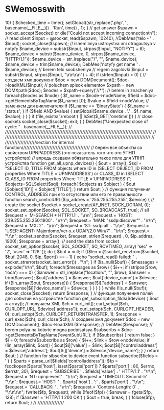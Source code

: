 # SWemosswith


<?php
chdir(dirname(__FILE__) . '/../');
include_once './config.php';
include_once './lib/loader.php';
include_once './lib/threads.php';
set_time_limit(0);
$checked_time = 0;
include_once ("./load_settings.php");
include_once (DIR_MODULES . "control_modules/control_modules.class.php");
$ctl = new control_modules();

echo date("H:i:s") . " running " . basename(__FILE__) . PHP_EOL;
DebMes('Start');
// берем все обьекты со свойством UPNPADDRESS (это показатель того что это УПНП устройство)
// впредь создаем обязательно такое поле для УПНП устройства
$devices = get_all_upnp_devices();
// DebMes (serialize ($devices));
// проверяем устройства на online i pravilnost UPNPADDRESS
$controladdress = array();
foreach($devices as $device) {
    $device_ip = gg($device . '.UPNPADDRESS');
    $out = search_controlURL($device_ip, $device);
    if (!in_array($out, $controladdress)) {
        $controladdress = array_merge($controladdress, $out);
    }
}
// DebMes (serialize ($controladdress));
// get subscriptions fields
$subscribs = array();
// poluchem polya
foreach($controladdress as $address) {
    // echo ($address);
    $out = get_subscription_filds($address);
    $subscribs = array_merge($subscribs, $out);
}
// DebMes (serialize ($subscribs));
// subscribe to events
foreach($subscribs as $field) {
    subscribe($field);
    // DebMes (serialize ($field));
}
// main cycle
// create socket
$socket = socket_create(AF_INET, SOCK_STREAM, 0) or die("Could not create socket\n");
socket_bind($socket, getLocalIp() , 54345) or die("Could not bind to socket\n");
socket_listen($socket, 10240) or die("Could not set up socket listener\n");
while (1) {
    if (time() - $checked_time > 10) {
        $checked_time = time();
        setGlobal((str_replace('.php', '', basename(__FILE__))) . 'Run', time() , 1);
    }
    // get answer
    $spawn = socket_accept($socket) or die("Could not accept incoming connection\n");
    // read client
    $input = @socket_read($spawn, 10240);
    //DebMes('telo  - ' . $input);
    socket_close($spawn);
    // ishem imya ustroystva oni otragautsya v notyfy
    $name_device = substr($input, strpos($input, "NOTIFY") + 6);
    $name_device = substr($name_device, 0, strpos($name_device, "HTTP/1.1"));
    $name_device = str_ireplace("/", "", $name_device);
    $name_device = trim($name_device);
    DebMes('notyfy get name ' . $name_device);
    // berem telo soobsheniya
    // regem zagolovki
    $input = substr($input, strpos($input, "\r\n\r\n") + 4);
    if (strlen($input) > 0) {
        // создаем хмл документ
        $doc = new DOMDocument();
        $doc->loadXML($input);
        // poluchem spisok elementov
        $xpath = new DOMXpath($doc);
        $nodes = $xpath->query('//*');
        // berem ih znacheniya
        foreach($nodes as $node) {
            $f_name = $node->nodeName;
            $field = $doc->getElementsByTagName($f_name) [0];
            $value = $field->nodeValue;
            // заменяем для виключателя
            if ($f_name == 'BinaryState') {
                $f_name = 'status';
            }
            if ($field AND $value) {
                setGlobal($name_device . '.' . $f_name, $value);
            }
        }
    }
    if (file_exists('./reboot') || IsSet($_GET['onetime'])) {
        // close sockets
        socket_close($socket);
        exit;
    }
}
DebMes("Unexpected close of cycle: " . basename(__FILE__));
// ///////////////////////////////////////////////////////////////////////////////////////////////
// //////////////////////////////////////////////////////////////////////////////////////////////
// ////////////////////section for internal function////////////////////////////////////////////
// берем все обьекты со свойством UPNPADDRESS (это показатель того что это УПНП устройство)
// впредь создаем обязательно такое поле для УПНП устройства
function get_all_upnp_devices() {
$out = array();
$sql = "SELECT ID, TITLE FROM objects where ID in (SELECT OBJECT_ID FROM properties Where TITLE ='UPNPADDRESS') or CLASS_ID in (SELECT CLASS_ID FROM properties Where TITLE ='UPNPADDRESS')";
$objects=SQLSelect($sql);
foreach( $objects as $object ) {
    $out [$object['ID']] = $object['TITLE'];
   }
return $out;
}
// функция получения CONTROL_ADDRESS при его отсутствии или его ге правильности
function search_controlURL($ip_addres = '255.255.255.255', $device)
{
    // create the socket
    $socket = socket_create(AF_INET, SOCK_DGRAM, 0);
    socket_set_option($socket, SOL_SOCKET, SO_BROADCAST, true);
    // all
    $request = 'M-SEARCH * HTTP/1.1' . "\r\n";
    $request.= 'HOST: 239.255.255.250:1900' . "\r\n";
    $request.= 'MAN: "ssdp:discover"' . "\r\n";
    $request.= 'MX: 2' . "\r\n";
    $request.= 'ST: ssdp:all' . "\r\n";
    $request.= 'USER-AGENT: Majordomo/ver-x.x UDAP/2.0 Win/7' . "\r\n";
    $request.= "\r\n";
    socket_sendto($socket, $request, strlen($request) , 0, $ip_addres, 1900);
    $response = array();
    // send the data from socket
    socket_set_option($socket, SOL_SOCKET, SO_RCVTIMEO, array(
        'sec' => '2',
        'usec' => '128'
    ));
    do {
        $buf = null;
        if (($len = @socket_recvfrom($socket, $buf, 2048, 0, $ip, $port)) == - 1) {
            echo "socket_read() failed: " . socket_strerror(socket_last_error()) . "\n";
        }
        if (!is_null($buf)) {
            $messages = explode("\r\n", $buf);
            foreach($messages as $row) {
                $i++;
                if (stripos($row, 'loca') === 0) {
                    $answer = str_ireplace("location:", "", $row);
                    $answer = trim($answer);
                    $out['address'] = $answer;
                    $out['device_name'] = $device;
                    if ((!in_array($out, $response))) {
                        $response[$i]['address'] = $answer;
                        $response[$i]['device_name'] = $device;
                    }
                }
            }
        }
    }
    while (!is_null($buf));
    socket_close($socket);
    return $response;
}
// функция получения полей для событий на устройстве
function get_subscription_filds($device)
{
    $out = array();
    // получаем XML
    $ch = curl_init();
    curl_setopt($ch, CURLOPT_URL, $device['address']);
    curl_setopt($ch, CURLOPT_HEADER, 0);
    curl_setopt($ch, CURLOPT_RETURNTRANSFER, 1);
    $response = curl_exec($ch);
    curl_close($ch);
    // создаем хмл документ
    $doc = new DOMDocument();
    $doc->loadXML($response);
    // DebMes($response);
    // berem polya na kotorie mogna podpisatsya
    $subscribs = $doc->getElementsByTagName('eventSubURL');
    if (!$subscribs) {
        return false;
    }
    $i = 0;
    foreach($subscribs as $row) {
        $i++;
        $link = $row->nodeValue;
        if (!in_array($link, $out)) {
            $out[$i]['value'] = $link;
            $out[$i]['controlladdress'] = $device['address'];
            $out[$i]['device'] = $device['device_name'];
        }
    }
    return $out;
}
// function for sibscribe to device event
function subscribe($fields = '')
{
    $parts = parse_url($fields['controlladdress']);
    $fp = fsockopen($parts['host'], isset($parts['port']) ? $parts['port'] : 80, $errno, $errstr, 30);
    $request = 'SUBSCRIBE ' . $fields['value'] . ' HTTP/1.1' . "\r\n";
    $request.= 'NT: upnp:event' . "\r\n";
    $request.= 'TIMEOUT: Second-5' . "\r\n";
    $request.= 'HOST: ' . $parts['host'] . ':' . $parts['port'] . "\r\n";
    $request.= 'CALLBACK: <http://' . getLocalIp() . ':54345/' . $fields['device'] . '>' . "\r\n";
    $request.= 'Content-Length: 0' . "\r\n\r\n";
    fwrite($fp, $request);
    while (!feof($fp)) {
        $answer = fgets($fp, 128);
        if ($answer = 'HTTP/1.1 200 OK') {
            $out = true;
            break;
        }
    }
    fclose($fp);
    return $out;
}
// /////////////////
